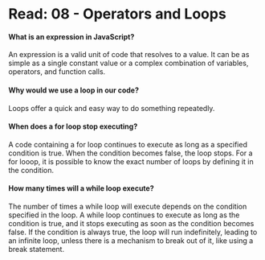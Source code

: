 # Read: 08 - Operators and Loops

#### What is an expression in JavaScript?

An expression is a valid unit of code that resolves to a value. It can be as simple as a single constant value or a complex combination of variables, operators, and function calls. 

#### Why would we use a loop in our code?

Loops offer a quick and easy way to do something repeatedly.

#### When does a for loop stop executing?

A code containing a for loop continues to execute as long as a specified condition is true. When the condition becomes false, the loop stops. For a for looop, it is possible to know the exact number of loops by defining it in the condition.

#### How many times will a while loop execute?

The number of times a while loop will execute depends on the condition specified in the loop. A while loop continues to execute as long as the condition is true, and it stops executing as soon as the condition becomes false. If the condition is always true, the loop will run indefinitely, leading to an infinite loop, unless there is a mechanism to break out of it, like using a break statement.

